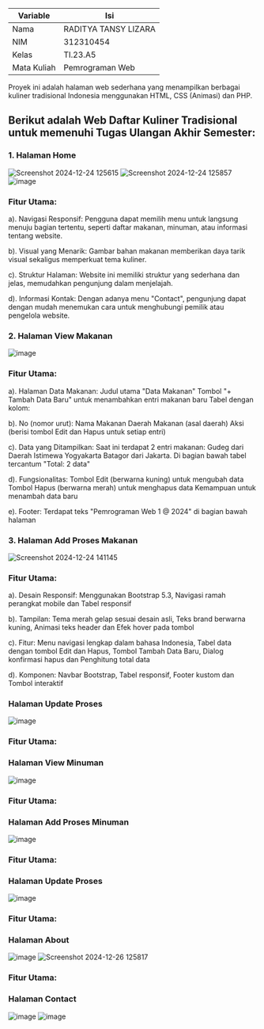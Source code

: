 | Variable | Isi |
| -------- | --- |
| Nama | RADITYA TANSY LIZARA  |
| NIM | 312310454 |
| Kelas | TI.23.A5 |
| Mata Kuliah | Pemrograman Web |

Proyek ini adalah halaman web sederhana yang menampilkan berbagai kuliner tradisional Indonesia menggunakan HTML, CSS (Animasi) dan PHP.

## Berikut adalah Web Daftar Kuliner Tradisional untuk memenuhi Tugas Ulangan Akhir Semester:

### 1. Halaman Home

![Screenshot 2024-12-24 125615](https://github.com/user-attachments/assets/e273f454-f004-43a1-b42e-c0c9fd215d16)
![Screenshot 2024-12-24 125857](https://github.com/user-attachments/assets/efae3780-92e5-4612-919d-1cb1da749a5d)
![image](https://github.com/user-attachments/assets/dc970086-4b6e-4758-b6f5-6867e2244c4f)

### **Fitur Utama:**

a). Navigasi Responsif:
Pengguna dapat memilih menu untuk langsung menuju bagian tertentu, seperti daftar makanan, minuman, atau informasi tentang website.

b). Visual yang Menarik:
Gambar bahan makanan memberikan daya tarik visual sekaligus memperkuat tema kuliner.

c). Struktur Halaman:
Website ini memiliki struktur yang sederhana dan jelas, memudahkan pengunjung dalam menjelajah.

d). Informasi Kontak:
Dengan adanya menu "Contact", pengunjung dapat dengan mudah menemukan cara untuk menghubungi pemilik atau pengelola website.

### 2. Halaman View Makanan

![image](https://github.com/user-attachments/assets/1c68562d-5a69-4af0-b166-4b61012943dd)

### **Fitur Utama:**

a). Halaman Data Makanan: 
Judul utama "Data Makanan"
Tombol "+ Tambah Data Baru" untuk menambahkan entri makanan baru
Tabel dengan kolom:

b). No (nomor urut): 
Nama Makanan
Daerah Makanan (asal daerah)
Aksi (berisi tombol Edit dan Hapus untuk setiap entri)

c). Data yang Ditampilkan: 
Saat ini terdapat 2 entri makanan:
Gudeg dari Daerah Istimewa Yogyakarta
Batagor dari Jakarta. 
Di bagian bawah tabel tercantum "Total: 2 data"

d). Fungsionalitas: 
Tombol Edit (berwarna kuning) untuk mengubah data
Tombol Hapus (berwarna merah) untuk menghapus data
Kemampuan untuk menambah data baru

e). Footer: 
Terdapat teks "Pemrograman Web 1 @ 2024" di bagian bawah halaman

### 3. Halaman Add Proses Makanan

![Screenshot 2024-12-24 141145](https://github.com/user-attachments/assets/2de487ac-71a8-4833-9aa4-e24b036b16ce)

### **Fitur Utama:**

a). Desain Responsif:
Menggunakan Bootstrap 5.3, 
Navigasi ramah perangkat mobile dan 
Tabel responsif


b). Tampilan:
Tema merah gelap sesuai desain asli, 
Teks brand berwarna kuning, 
Animasi teks header dan
Efek hover pada tombol


c). Fitur:
Menu navigasi lengkap dalam bahasa Indonesia, 
Tabel data dengan tombol Edit dan Hapus, 
Tombol Tambah Data Baru, 
Dialog konfirmasi hapus dan 
Penghitung total data


d). Komponen:
Navbar Bootstrap, 
Tabel responsif, 
Footer kustom dan 
Tombol interaktif

### Halaman Update Proses

![image](https://github.com/user-attachments/assets/a20c49cf-0358-43a0-ac54-3c818838188d)

### **Fitur Utama:**


### Halaman View Minuman

![image](https://github.com/user-attachments/assets/10fa27b3-83f5-4576-bee9-153fbf67af19)

### **Fitur Utama:**


### Halaman Add Proses Minuman

![image](https://github.com/user-attachments/assets/fb2b12df-4200-46e9-a862-6baf694b975d)

### **Fitur Utama:**


### Halaman Update Proses

![image](https://github.com/user-attachments/assets/b594992a-a836-4120-b01e-7f2516e925bd)

### **Fitur Utama:**


### Halaman About

![image](https://github.com/user-attachments/assets/ca98bbc8-69c0-45f0-96ae-34dd02cd614c)
![Screenshot 2024-12-26 125817](https://github.com/user-attachments/assets/8d439963-0b28-498f-a543-402f5563295e)


### **Fitur Utama:**


### Halaman Contact

![image](https://github.com/user-attachments/assets/7f2c12ce-7bf8-4215-a163-e238ce6f5783)
![image](https://github.com/user-attachments/assets/99b57718-d90a-4411-934f-30a6498dde80)













